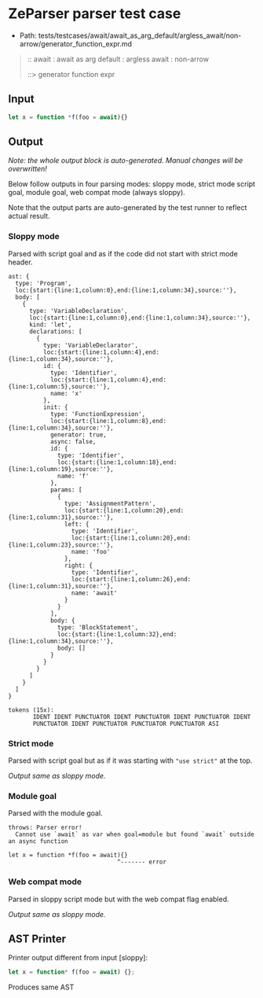 # ZeParser parser test case

- Path: tests/testcases/await/await_as_arg_default/argless_await/non-arrow/generator_function_expr.md

> :: await : await as arg default : argless await : non-arrow
>
> ::> generator function expr

## Input

`````js
let x = function *f(foo = await){}
`````

## Output

_Note: the whole output block is auto-generated. Manual changes will be overwritten!_

Below follow outputs in four parsing modes: sloppy mode, strict mode script goal, module goal, web compat mode (always sloppy).

Note that the output parts are auto-generated by the test runner to reflect actual result.

### Sloppy mode

Parsed with script goal and as if the code did not start with strict mode header.

`````
ast: {
  type: 'Program',
  loc:{start:{line:1,column:0},end:{line:1,column:34},source:''},
  body: [
    {
      type: 'VariableDeclaration',
      loc:{start:{line:1,column:0},end:{line:1,column:34},source:''},
      kind: 'let',
      declarations: [
        {
          type: 'VariableDeclarator',
          loc:{start:{line:1,column:4},end:{line:1,column:34},source:''},
          id: {
            type: 'Identifier',
            loc:{start:{line:1,column:4},end:{line:1,column:5},source:''},
            name: 'x'
          },
          init: {
            type: 'FunctionExpression',
            loc:{start:{line:1,column:8},end:{line:1,column:34},source:''},
            generator: true,
            async: false,
            id: {
              type: 'Identifier',
              loc:{start:{line:1,column:18},end:{line:1,column:19},source:''},
              name: 'f'
            },
            params: [
              {
                type: 'AssignmentPattern',
                loc:{start:{line:1,column:20},end:{line:1,column:31},source:''},
                left: {
                  type: 'Identifier',
                  loc:{start:{line:1,column:20},end:{line:1,column:23},source:''},
                  name: 'foo'
                },
                right: {
                  type: 'Identifier',
                  loc:{start:{line:1,column:26},end:{line:1,column:31},source:''},
                  name: 'await'
                }
              }
            ],
            body: {
              type: 'BlockStatement',
              loc:{start:{line:1,column:32},end:{line:1,column:34},source:''},
              body: []
            }
          }
        }
      ]
    }
  ]
}

tokens (15x):
       IDENT IDENT PUNCTUATOR IDENT PUNCTUATOR IDENT PUNCTUATOR IDENT
       PUNCTUATOR IDENT PUNCTUATOR PUNCTUATOR PUNCTUATOR ASI
`````

### Strict mode

Parsed with script goal but as if it was starting with `"use strict"` at the top.

_Output same as sloppy mode._

### Module goal

Parsed with the module goal.

`````
throws: Parser error!
  Cannot use `await` as var when goal=module but found `await` outside an async function

let x = function *f(foo = await){}
                               ^------- error
`````


### Web compat mode

Parsed in sloppy script mode but with the web compat flag enabled.

_Output same as sloppy mode._

## AST Printer

Printer output different from input [sloppy]:

````js
let x = function* f(foo = await) {};
````

Produces same AST
